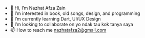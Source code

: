- 👋 Hi, I’m Nazhat Afza Zain
- 👀 I’m interested in book, old songs, design, and programming
- 🌱 I’m currently learning Dart, UI/UX Design
- 💞️ I’m looking to collaborate on yo ndak tau kok tanya saya
- 📫 How to reach me nazhatafza2@gmail.com

<!---
nazhtafza/nazhtafza is a ✨ special ✨ repository because its `README.md` (this file) appears on your GitHub profile.
You can click the Preview link to take a look at your changes.
--->

